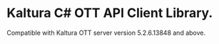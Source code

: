 # Kaltura C# OTT API Client Library.
Compatible with Kaltura OTT server version 5.2.6.13848 and above.
